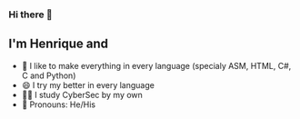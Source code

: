 ### Hi there 👋

<!--
**Henrique-CSS/Henrique-css** is a ✨ _special_ ✨ repository because its `README.md` (this file) appears on your GitHub profile.

Here are some ideas to get you started:

- 🔭 I’m currently working on ...
- 🌱 I’m currently learning ...
- 👯 I’m looking to collaborate on ...
- 🤔 I’m looking for help with ...
- 💬 Ask me about ...
- 📫 How to reach me: ...
- 😄 Pronouns: ...
- ⚡ Fun fact: ...
-->

## I'm Henrique and
 - 🚀 I like to make everything in every language (specialy ASM, HTML, C#, C and Python)
 - 😄 I try my better in every language
 - 👨‍💻 I study CyberSec by my own
 - 👀 Pronouns: He/His

